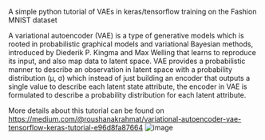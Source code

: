 A simple python tutorial of VAEs in keras/tensorflow training on the Fashion MNIST dataset

A variational autoencoder (VAE) is a type of generative models which is rooted in probabilistic graphical models and variational Bayesian methods, introduced by Diederik P. Kingma and Max Welling that learns to reproduce its input, and also map data to latent space.
VAE provides a probabilistic manner to describe an observation in latent space with a probability distribution (μ, σ) which instead of just building an encoder that outputs a single value to describe each latent state attribute, the encoder in VAE is formulated to describe a probability distribution for each latent attribute.

More details about this tutorial can be found on https://medium.com/@roushanakrahmat/variational-autoencoder-vae-tensorflow-keras-tutorial-e96d8fa87664
![image](https://user-images.githubusercontent.com/19305964/208354270-6004d631-108b-4d75-b33d-65f3ea91c16f.png)
